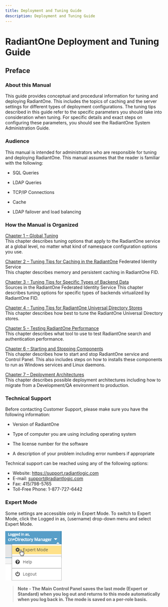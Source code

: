 ```yaml
---
title: Deployment and Tuning Guide
description: Deployment and Tuning Guide
---
```


# RadiantOne Deployment and Tuning Guide

## Preface

### About this Manual

This guide provides conceptual and procedural information for tuning and deploying RadiantOne. This includes the topics of caching and the server settings for different types of deployment configurations. The tuning tips described in this guide refer to the specific parameters you should take into consideration when tuning. For specific details and exact steps on configuring these parameters, you should see the RadiantOne System Administration Guide.

### Audience

This manual is intended for administrators who are responsible for tuning and deploying RadiantOne.  This manual assumes that the reader is familiar with the following: 

-	SQL Queries

-	LDAP Queries

-	TCP/IP Connections

-	Cache

-	LDAP failover and load balancing

### How the Manual is Organized

[Chapter 1 – Global Tuning](01-global-tuning)
<br>This chapter describes tuning options that apply to the RadiantOne service at a global level, no matter what kind of namespace configuration options you use.

[Chapter 2 – Tuning Tips for Caching in the RadiantOne](02-tuning-tips-for-caching-in-radiantone.md) Federated Identity Service 
<br> This chapter describes memory and persistent caching in RadiantOne FID.

[Chapter 3 - Tuning Tips for Specific Types of Backend Data](03-tuning-tips-for-specific-types-of-backend-data-sources.md) <br>Sources in the RadiantOne Federated Identity Service
This chapter describes tuning options for specific types of backends virtualized by RadiantOne FID.  

[Chapter 4 - Tuning Tips for RadiantOne Universal Directory Stores](04-tuning-tips-radiantone-universal-directory.md)
<br> This chapter describes how best to tune the RadiantOne Universal Directory stores.

[Chapter 5 – Testing RadiantOne Performance](05-testing-radiantone-performance.md)
<br> This chapter describes what tool to use to test RadiantOne search and authentication performance.

[Chapter 6 – Starting and Stopping Components](06-starting-and-stopping-components-and-services.md)
<br> This chapter describes how to start and stop RadiantOne service and Control Panel. This also includes steps on how to installs these components to run as Windows services and Linux daemons.

[Chapter 7 – Deployment Architectures](07-deployment-architecture.md)
<br> This chapter describes possible deployment architectures including how to migrate from a Development/QA environment to production. 

### Technical Support

Before contacting Customer Support, please make sure you have the following information:
-	Version of RadiantOne

-	Type of computer you are using including operating system

-	The license number for the software

-	A description of your problem including error numbers if appropriate

Technical support can be reached using any of the following options:
-	Website: https://support.radiantlogic.com
-	E-mail: support@radiantlogic.com 
-	Fax: 415/798-5765
-	Toll-Free Phone: 1-877-727-6442

### Expert Mode

Some settings are accessible only in Expert Mode. To switch to Expert Mode, click the Logged in as, (username) drop-down menu and select Expert Mode. 

![An image showing ](Media/expert-mode.jpg)


 
>**Note - The Main Control Panel saves the last mode (Expert or Standard) when you log out and returns to this mode automatically when you log back in. The mode is saved on a per-role basis.**
